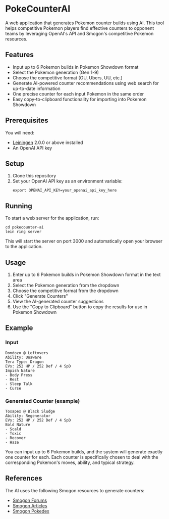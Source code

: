 # PokeCounterAI

A web application that generates Pokemon counter builds using AI. This tool helps competitive Pokemon players find effective counters to opponent teams by leveraging OpenAI's API and Smogon's competitive Pokemon resources.

## Features

- Input up to 6 Pokemon builds in Pokemon Showdown format
- Select the Pokemon generation (Gen 1-9)
- Choose the competitive format (OU, Ubers, UU, etc.)
- Generate AI-powered counter recommendations using web search for up-to-date information
- One precise counter for each input Pokemon in the same order
- Easy copy-to-clipboard functionality for importing into Pokemon Showdown

## Prerequisites

You will need:
- [Leiningen][] 2.0.0 or above installed
- An OpenAI API key

[leiningen]: https://github.com/technomancy/leiningen

## Setup

1. Clone this repository
2. Set your OpenAI API key as an environment variable:
   ```
   export OPENAI_API_KEY=your_openai_api_key_here
   ```

## Running

To start a web server for the application, run:

```
cd pokecounter-ai
lein ring server
```

This will start the server on port 3000 and automatically open your browser to the application.

## Usage

1. Enter up to 6 Pokemon builds in Pokemon Showdown format in the text area
2. Select the Pokemon generation from the dropdown
3. Choose the competitive format from the dropdown
4. Click "Generate Counters"
5. View the AI-generated counter suggestions
6. Use the "Copy to Clipboard" button to copy the results for use in Pokemon Showdown

## Example

### Input
```
Dondozo @ Leftovers
Ability: Unaware
Tera Type: Dragon
EVs: 252 HP / 252 Def / 4 SpD
Impish Nature
- Body Press
- Rest
- Sleep Talk
- Curse
```

### Generated Counter (example)
```
Toxapex @ Black Sludge
Ability: Regenerator
EVs: 252 HP / 252 Def / 4 SpD
Bold Nature
- Scald
- Toxic
- Recover
- Haze
```

You can input up to 6 Pokemon builds, and the system will generate exactly one counter for each. Each counter is specifically chosen to deal with the corresponding Pokemon's moves, ability, and typical strategy.

## References

The AI uses the following Smogon resources to generate counters:
- [Smogon Forums](https://www.smogon.com/forums/)
- [Smogon Articles](https://www.smogon.com/articles/)
- [Smogon Pokedex](https://www.smogon.com/dex/sv/pokemon/)
